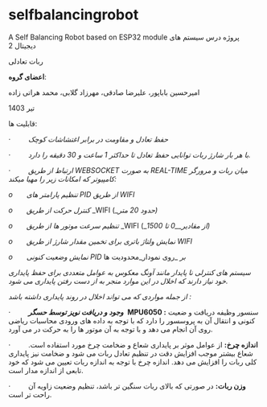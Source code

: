 # selfbalancingrobot
A Self Balancing Robot based on ESP32 module
پروژه درس سیستم های دیجیتال 2

ربات تعادلی

**اعضای گروه**:

امیرحسین باباپور، علیرضا صادقی، مهرزاد گلابی، محمد هراتی زاده

تیر 1403


قابلیت ها:

_·_         _حفظ تعادل و مقاومت در برابر اغتشاشات کوچک_

_·_         _با هر بار شارژ ربات توانایی حفظ تعادل تا_ _حداکثر_ _1 ساعت و 30 دقیقه را دارد._

_·_         _ارتباط از طریق_ _WEBSOCKET_ _به صورت_ _REAL-TIME_ _میان ربات و مرورگر کامپیوتر که امکانات زیر را مهیا میکند:_

_o_       _تنظیم پارامتر های_ _PID_ _از طریق_ _WIFI_

_o_       _کنترل حرکت از طریق_ _WIFI (__حدود 20 متر)_

_o_       _تنظیم سرعت موتور ها از طریق_ _WIFI (__از مقادیر__0 تا 1500)_

_o_       _نمایش ولتاژ باتری برای تخمین مقدار شارژ از طریق_ _WIFI_

_o_       _نمایش وضعیت کنونی_ _PID_ _بر_ _روی نمودار_محدودیت ها

_سیستم های کنترلی نا پایدار مانند آونگ معکوس به عوامل متعددی برای حفظ پایداری خود نیاز دارند که اخلال در این موارد منجر به از دست رفتن پایداری می شود._

_از جمله مواردی که می تواند اخلال در روند پایداری داشته باشد :_

·         _**وجود و دریافت نویز توسط حسگر**_  **MPU6050 :** سنسور وظیفه دریافت و ضعیت کنونی و انتقال آن به پروسسور را دارد که با توجه به داده های ورودی محاسبات ریاضی روی آن انجام می دهد و با توجه به آن موتور ها را به حرکت در می آورد.

·         **اندازه چرخ:** از عوامل موثر بر پایداری شعاع و ضخامت چرخ مورد استفاده است. شعاع بیشتر موجب افزایش دقت در تنظیم تعادل ربات می شود و ضخامت نیز پایداری کلی ربات را افزایش می دهد. اندازه چرخ با توجه به اندازه ربات تعیین می شود که خود تابعی از اندازه مدار است.

·         **وزن ربات:** در صورتی که بالای ربات سنگین تر باشد، تنظیم وضعیت زاویه آن راحت تر است.
